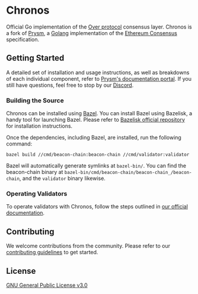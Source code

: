# Chronos

Official Go implementation of the [Over protocol](https://over.network/) consensus layer. Chronos is a fork of [Prysm](https://github.com/prysmaticlabs/prysm), a [Golang](https://golang.org/) implementation of the [Ethereum Consensus](https://ethereum.org/en/developers/docs/consensus-mechanisms/#proof-of-stake) specification.

## Getting Started

A detailed set of installation and usage instructions, as well as breakdowns of each individual component, refer to [Prysm's documentation portal](https://docs.prylabs.network). If you still have questions, feel free to stop by our [Discord](https://discord.com/invite/overprotocol).

### Building the Source

Chronos can be installed using [Bazel](https://bazel.build/). You can install Bazel using Bazelisk, a handy tool for launching Bazel. Please refer to [Bazelisk official repository](https://github.com/bazelbuild/bazelisk?tab=readme-ov-file#installation) for installation instructions.

Once the dependencies, including Bazel, are installed, run the following command:

```shell
bazel build //cmd/beacon-chain:beacon-chain //cmd/validator:validator
```

Bazel will automatically generate symlinks at `bazel-bin/`. You can find the beacon-chain binary at `bazel-bin/cmd/beacon-chain/beacon-chain_/beacon-chain`, and the `validator` binary likewise.

### Operating Validators

To operate validators with Chronos, follow the steps outlined in [our official documentation](https://docs.over.network/operators/operate-validators).

## Contributing

We welcome contributions from the community. Please refer to our [contributing guidelines](CONTRIBUTING.md) to get started.

## License

[GNU General Public License v3.0](https://www.gnu.org/licenses/gpl-3.0.en.html)
